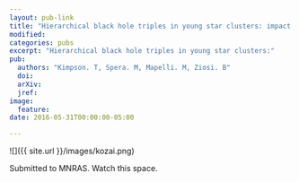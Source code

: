 ```yaml
---
layout: pub-link
title: "Hierarchical black hole triples in young star clusters: impact of Kozai-Lidov resonance on mergers"
modified:
categories: pubs
excerpt: "Hierarchical black hole triples in young star clusters:"
pub:
  authors: "Kimpson. T, Spera. M, Mapelli. M, Ziosi. B"
  doi:
  arXiv: 
  jref:
image:
  feature:
date: 2016-05-31T00:00:00-05:00

---
```


![]({{ site.url }}/images/kozai.png)


Submitted to MNRAS. Watch this space.
